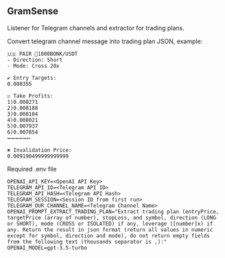 GramSense
---------

Listener for Telegram channels and extractor for trading plans.

Convert telegram channel message into trading plan JSON, example:
```
🇺🇸 PAIR 🔘1000BONK/USDT
- Direction: Short
- Mode: Cross 20x

✔️ Entry Targets:
0.008355

☑️ Take Profits:
1)0.008271
2)0.008188
3)0.008104
4)0.008021
5)0.007937
6)0.007854
➖➖➖➖➖➖

✖️ Invalidation Price:
0.009190499999999999
```

Required .env file
```
OPENAI_API_KEY=<OpenAI API Key>
TELEGRAM_API_ID=<Telegram API ID>
TELEGRAM_API_HASH=<Telegram API Hash>
TELEGRAM_SESSION=<Session ID from first run>
TELEGRAM_OUR_CHANNEL_NAME=<Telegram Channel Name>
OPENAI_PROMPT_EXTRACT_TRADING_PLAN="Extract trading plan (entryPrice, targetPrice (array of number), stopLoss, and symbol, direction (LONG or SHORT), mode (CROSS or ISOLATED) if any, leverage ([number]x) if any. Return the result in json format (return all values in numeric except for symbol, direction and mode), do not return empty fields from the following text (thousands separator is ,):"
OPENAI_MODEL=gpt-3.5-turbo
```
